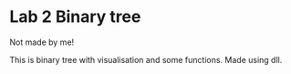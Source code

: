 # Lab 2 Binary tree
	
Not made by me!

This is binary tree with visualisation and some functions.
Made using dll.
